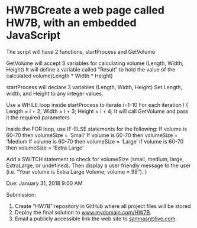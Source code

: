 # HW7BCreate a web page called HW7B, with an embedded JavaScript
The script will have 2 functions, startProcess and GetVolume

GetVolume will accept 3 variables for calculating volume (Length, Width, Height)
It will define a variable called “Result” to hold the value of the calculated volume(Length * Width * Height)

startProcess will declare 3 variables (Length, Width, Height)
Set Length, width, and Height to any integer values.

Use a WHILE  loop inside startProcess to iterate i=1-10
For each iteration I {
	Length = i + 2;
               Width =  i + 3;
	Height = i + 4;
It will call GetVolume and pass it the required parameters

Inside the FOR loop, use IF-ELSE statements for the following:
If volume is 60-70 then volumeSize = ‘Small’
If volume is 60-70 then volumeSize = ‘Medium
If volume is 60-70 then volumeSize = ‘Large’
If volume is 60-70 then volumeSize = ‘Extra Large’

Add a SWITCH statement to check for volumeSize (small, medium, large, ExtraLarge, or undefined).  Then display a user friendly message to the user (i.e. “Your volume is Extra Large Volume; volume = 99”).
}

Due: January 31, 2018 9:00 AM

Submission: 
1.	Create “HW7B” repository in GitHub where all project files will be stored
2.	Deploy the final solution to www.mydomain.com/HW7B.  
3.	Email a publicly accessible link the web site to samnasr@live.com. 
